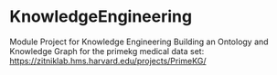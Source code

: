 # KnowledgeEngineering
Module Project for Knowledge Engineering
Building an Ontology and Knowledge Graph for the primekg medical data set: https://zitniklab.hms.harvard.edu/projects/PrimeKG/
